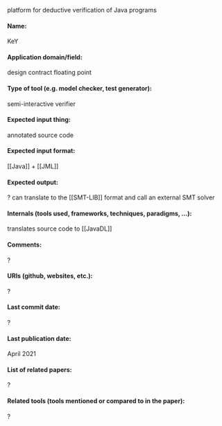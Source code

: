 platform for deductive verification of Java programs

#### Name:
KeY

#### Application domain/field:
design contract
floating point

#### Type of tool (e.g. model checker, test generator): 
semi-interactive verifier

#### Expected input thing:
annotated source code

#### Expected input format:
[[Java]] + [[JML]]

#### Expected output:
?
can translate to the [[SMT-LIB]] format and call an external SMT solver

#### Internals (tools used, frameworks, techniques, paradigms, ...):
translates source code to [[JavaDL]]

#### Comments:
?

#### URIs (github, websites, etc.):
?

#### Last commit date:
?

#### Last publication date:
April 2021

#### List of related papers:
?

#### Related tools (tools mentioned or compared to in the paper):
?
